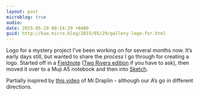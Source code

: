 ```yaml
---
layout: post
microblog: true
audio: 
date: 2015-05-29 09:14:29 +0400
guid: http://kaa.micro.blog/2015/05/29/gallery-logo-for.html
---
```

Logo for a mystery project I’ve been working on for several months now. It’s early days still, but wanted to share the <em>process</em> I go through for creating a logo. Started off in a <a href="http://fieldnotesbrand.com">Fieldnote</a> (<a href="http://fieldnotesbrand.com/colors/tworivers/">Two Rivers edition</a> if you have to ask), then moved it over to a Muji A5 notebook and then into <a href="http://bohemiancoding.com/sketch/">Sketch</a>.

Partially inspired by <a href="https://vimeo.com/113751583">this video</a> of Mr.Draplin - although our A’s go in different directions.
